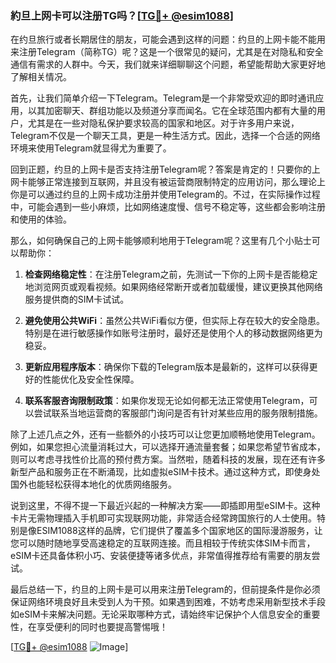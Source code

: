 ### 約旦上网卡可以注册TG吗？[[TG💪+ @esim1088](https://t.me/s/esim1088)]

在约旦旅行或者长期居住的朋友，可能会遇到这样的问题：约旦的上网卡能不能用来注册Telegram（简称TG）呢？这是一个很常见的疑问，尤其是在对隐私和安全通信有需求的人群中。今天，我们就来详细聊聊这个问题，希望能帮助大家更好地了解相关情况。

首先，让我们简单介绍一下Telegram。Telegram是一个非常受欢迎的即时通讯应用，以其加密聊天、群组功能以及频道分享而闻名。它在全球范围内都有大量的用户，尤其是在一些对隐私保护要求较高的国家和地区。对于许多用户来说，Telegram不仅是一个聊天工具，更是一种生活方式。因此，选择一个合适的网络环境来使用Telegram就显得尤为重要了。

回到正题，约旦的上网卡是否支持注册Telegram呢？答案是肯定的！只要你的上网卡能够正常连接到互联网，并且没有被运营商限制特定的应用访问，那么理论上你是可以通过约旦的上网卡成功注册并使用Telegram的。不过，在实际操作过程中，可能会遇到一些小麻烦，比如网络速度慢、信号不稳定等，这些都会影响注册和使用的体验。

那么，如何确保自己的上网卡能够顺利地用于Telegram呢？这里有几个小贴士可以帮助你：

1. **检查网络稳定性**：在注册Telegram之前，先测试一下你的上网卡是否能稳定地浏览网页或观看视频。如果网络经常断开或者加载缓慢，建议更换其他网络服务提供商的SIM卡试试。

2. **避免使用公共WiFi**：虽然公共WiFi看似方便，但实际上存在较大的安全隐患。特别是在进行敏感操作如账号注册时，最好还是使用个人的移动数据网络更为稳妥。

3. **更新应用程序版本**：确保你下载的Telegram版本是最新的，这样可以获得更好的性能优化及安全性保障。

4. **联系客服咨询限制政策**：如果你发现无论如何都无法正常使用Telegram，可以尝试联系当地运营商的客服部门询问是否有针对某些应用的服务限制措施。

除了上述几点之外，还有一些额外的小技巧可以让您更加顺畅地使用Telegram。例如，如果您担心流量消耗过大，可以选择开通流量套餐；如果您希望节省成本，则可以考虑寻找性价比高的预付费方案。当然啦，随着科技的发展，现在还有许多新型产品和服务正在不断涌现，比如虚拟eSIM卡技术。通过这种方式，即使身处国外也能轻松获得本地化的优质网络服务。

说到这里，不得不提一下最近兴起的一种解决方案——即插即用型eSIM卡。这种卡片无需物理插入手机即可实现联网功能，非常适合经常跨国旅行的人士使用。特别是像ESIM1088这样的品牌，它们提供了覆盖多个国家地区的国际漫游服务，让您可以随时随地享受高速稳定的互联网连接。而且相较于传统实体SIM卡而言，eSIM卡还具备体积小巧、安装便捷等诸多优点，非常值得推荐给有需要的朋友尝试。

最后总结一下，约旦的上网卡是可以用来注册Telegram的，但前提条件是你必须保证网络环境良好且未受到人为干预。如果遇到困难，不妨考虑采用新型技术手段如eSIM卡来解决问题。无论采取哪种方式，请始终牢记保护个人信息安全的重要性，在享受便利的同时也要提高警惕哦！

[[TG💪+ @esim1088](https://t.me/s/esim1088) ![Image](https://i.postimg.cc/4NQfJmqS/Snipaste-2025-05-13-00-14-12.png)]
